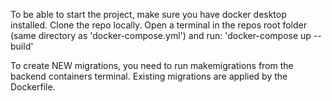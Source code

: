 To be able to start the project, make sure you have docker desktop installed.
Clone the repo locally.
Open a terminal in the repos root folder (same directory as 'docker-compose.yml') and run:
    'docker-compose up --build'

To create NEW migrations, you need to run makemigrations from the backend containers terminal.
Existing migrations are applied by the Dockerfile.